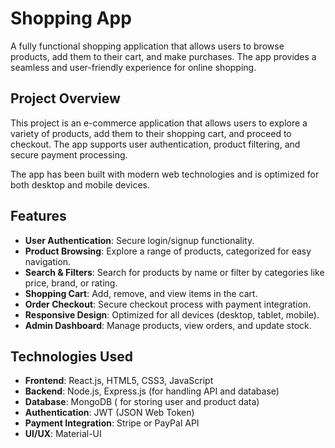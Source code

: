 # Shopping App

A fully functional shopping application that allows users to browse products, add them to their cart, and make purchases. The app provides a seamless and user-friendly experience for online shopping.

## Project Overview
This project is an e-commerce application that allows users to explore a variety of products, add them to their shopping cart, and proceed to checkout. The app supports user authentication, product filtering, and secure payment processing.

The app has been built with modern web technologies and is optimized for both desktop and mobile devices.

## Features
- **User Authentication**: Secure login/signup functionality.
- **Product Browsing**: Explore a range of products, categorized for easy navigation.
- **Search & Filters**: Search for products by name or filter by categories like price, brand, or rating.
- **Shopping Cart**: Add, remove, and view items in the cart.
- **Order Checkout**: Secure checkout process with payment integration.
- **Responsive Design**: Optimized for all devices (desktop, tablet, mobile).
- **Admin Dashboard**: Manage products, view orders, and update stock.

## Technologies Used
- **Frontend**: React.js, HTML5, CSS3, JavaScript
- **Backend**: Node.js, Express.js (for handling API and database)
- **Database**: MongoDB ( for storing user and product data)
- **Authentication**: JWT (JSON Web Token) 
- **Payment Integration**: Stripe or PayPal API
- **UI/UX**: Material-UI 

